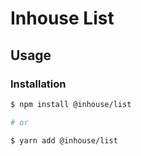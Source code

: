 # Inhouse List

## Usage

### Installation

```bash
$ npm install @inhouse/list

# or

$ yarn add @inhouse/list
```
